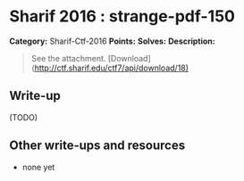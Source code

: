 # Sharif 2016 : strange-pdf-150

**Category:** Sharif-Ctf-2016
**Points:** 
**Solves:** 
**Description:**

> See the attachment. [Download](<http://ctf.sharif.edu/ctf7/api/download/18)>


## Write-up

(TODO)

## Other write-ups and resources

* none yet

